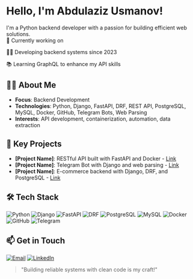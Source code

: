 # Hello, I'm Abdulaziz Usmanov!
I'm a Python backend developer with a passion for building efficient web solutions.  
🛜 Currently working on  

👨‍💻 Developing backend systems since 2023  

📚 Learning GraphQL to enhance my API skills

## 👨‍💻 About Me  
- **Focus**: Backend Development  
- **Technologies**: Python, Django, FastAPI, DRF, REST API, PostgreSQL, MySQL, Docker, GitHub, Telegram Bots, Web Parsing  
- **Interests**: API development, containerization, automation, data extraction  
  
## 🌟 Key Projects  
- **[Project Name]**: RESTful API built with FastAPI and Docker - [Link](https://github.com/usmanovabdulaziz/repository)  
- **[Project Name]**: Telegram Bot with Django and web parsing - [Link](https://github.com/usmanovabdulaziz/repository)  
- **[Project Name]**: E-commerce backend with Django, DRF, and PostgreSQL - [Link](https://github.com/usmanovabdulaziz/repository)  

## 🛠 Tech Stack  
![Python](https://img.shields.io/badge/Python-3776AB?style=for-the-badge&logo=python&logoColor=white) ![Django](https://img.shields.io/badge/Django-092E20?style=for-the-badge&logo=django&logoColor=white) ![FastAPI](https://img.shields.io/badge/FastAPI-009688?style=for-the-badge&logo=fastapi&logoColor=white) ![DRF](https://img.shields.io/badge/DRF-FF1709?style=for-the-badge&logo=django&logoColor=white) ![PostgreSQL](https://img.shields.io/badge/PostgreSQL-4169E1?style=for-the-badge&logo=postgresql&logoColor=white) ![MySQL](https://img.shields.io/badge/MySQL-4479A1?style=for-the-badge&logo=mysql&logoColor=white) ![Docker](https://img.shields.io/badge/Docker-2496ED?style=for-the-badge&logo=docker&logoColor=white) ![GitHub](https://img.shields.io/badge/GitHub-181717?style=for-the-badge&logo=github&logoColor=white) ![Telegram](https://img.shields.io/badge/Telegram-26A5E4?style=for-the-badge&logo=telegram&logoColor=white)  

## 📫 Get in Touch  
[![Email](https://img.shields.io/badge/Email-D14836?style=for-the-badge&logo=gmail&logoColor=white)](mailto:usmonov0705@gmail.com) [![LinkedIn](https://img.shields.io/badge/LinkedIn-0A66C2?style=for-the-badge&logo=linkedin&logoColor=white)](https://linkedin.com/in/abdulazizusmonov)

> "Building reliable systems with clean code is my craft!"  
